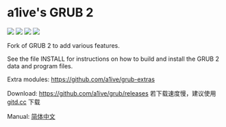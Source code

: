 # a1ive's GRUB 2

![](https://img.shields.io/github/license/a1ive/grub) ![](https://img.shields.io/travis/a1ive/grub) ![](https://img.shields.io/github/release-date/a1ive/grub) ![](https://img.shields.io/github/downloads/a1ive/grub/total)

Fork of GRUB 2 to add various features.

See the file INSTALL for instructions on how to build and install the GRUB 2 data and program files.

Extra modules: https://github.com/a1ive/grub-extras

Download: https://github.com/a1ive/grub/releases
若下载速度慢，建议使用 [gitd.cc](http://gitd.cc/) 下载

Manual: [简体中文](https://a1ive.github.io/grub2_zh.html)